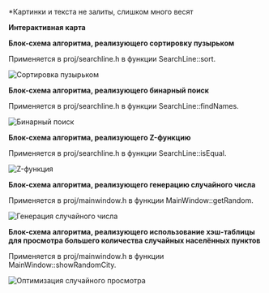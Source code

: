 *Картинки и текста не залиты, слишком много весят

**Интерактивная карта**

**Блок-схема алгоритма, реализующего сортировку пузырьком**

Применяется в proj/searchline.h в функции SearchLine::sort.

![Сортировка пузырьком](https://github.com/ilyamzy/Fundamentals-of-algorithmization-and-programming/assets/115879452/9cd5e286-041c-4ea8-98b1-b8167f949013)


**Блок-схема алгоритма, реализующего бинарный поиск**

Применяется в proj/searchline.h в функции SearchLine::findNames.

![Бинарный поиск](https://github.com/ilyamzy/Fundamentals-of-algorithmization-and-programming/assets/115879452/01f57d04-a040-4d17-8220-82a1b94da55d)


**Блок-схема алгоритма, реализующего Z-функцию**

Применяется в proj/searchline.h в функции SearchLine::isEqual.

![Z-функция](https://github.com/ilyamzy/Fundamentals-of-algorithmization-and-programming/assets/115879452/3c4d8af6-24a1-4ade-bd98-0b09d30723b4)

**Блок-схема алгоритма, реализующего генерацию случайного числа**

Применяется в proj/mainwindow.h в функции MainWindow::getRandom.

![Генерация случайного числа](https://github.com/ilyamzy/Fundamentals-of-algorithmization-and-programming/assets/115879452/bb4ad8ad-41fe-4e6f-a67f-b586f2a08eed)


**Блок-схема алгоритма, реализующего использование хэш-таблицы для просмотра большего количества случайных населённых пунктов**

Применяется в proj/mainwindow.h в функции MainWindow::showRandomCity.

![Оптимизация случайного просмотра](https://github.com/ilyamzy/Fundamentals-of-algorithmization-and-programming/assets/115879452/bc29c7fa-4c8a-4faf-b4e0-3a6c54c27f08)
